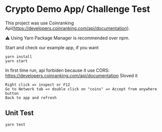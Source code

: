 # Crypto Demo App/ Challenge Test

This project was use Coinranking Api(https://developers.coinranking.com/api/documentation).

⚠️ Using Yarn Package Manager is recommended over npm.

Start and check our example app, if you want

```shell
yarn install
yarn start
```

In first time run, api forbiden because it use CORS: https://developers.coinranking.com/api/documentation
Sloved it

```shell
Right click => inspect or F12
Go to Network tab => double click on "coins" => Accept from anywhere button
Back to app and refresh
```

## Unit Test

```shell
yarn test
```

